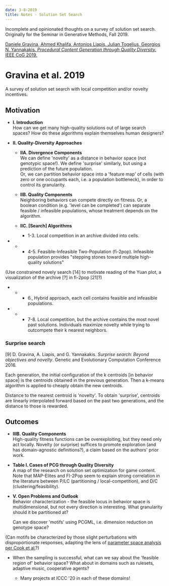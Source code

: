 ```yaml
---
date: 3-8-2019
title: Notes - Solution Set Search
---
```


Incomplete and opinionated thoughts on a survey of solution set search. Originally for the Seminar in Generative Methods, Fall 2019.

[Daniele Gravina, Ahmed Khalifa, Antonios Liapis, Julian Togelius, Georgios N. Yannakakis. *Procedural Content Generation through Quality Diversity.* IEEE CoG 2019.](https://arxiv.org/pdf/1907.04053.pdf)

# Gravina et al. 2019

A survey of solution set search with local competition and/or novelty incentives.

## Motivation

* **I. Introduction**  
  How can we get many high-quality solutions out of large search spaces? How do these algorithms explain themselves human designers?

* **II. Quality-Diversity Approaches**

	* **IIA. Divergence Components**  
  	We can define 'novelty' as a distance in behavior space (not genotypic space!). We define 'surprise' similarly, but using a prediction of the future population.  
  	Or, we can partition behavior space into a 'feature map' of cells (with zero or one occupants each, i.e. a population bottleneck), in order to control its granularity.

    * **IIB. Quality Components**  
  Neighboring behaviors can compete directly on fitness. Or, a boolean condition (e.g. 'level can be completed') can separate feasible / infeasible populations, whose treatment depends on the algorithm.

    * **IIC. [Search] Algorithms**  
  	  * 1-3. Local competition in an archive divided into cells.
  	  
* * * 4-5. Feasible-Infeasible Two-Population (fi-2pop). Infeasible population provides "stepping stones toward multiple high-quality solutions"

(Use constrained novely search [14] to motivate reading of the Yuan plot, a visualization of the archive [?] in fi-2pop [21]?)

 * * * 6., Hybrid approach, each cell contains feasible and infeasible populations.
 * * * 7-8.  Local competition, but the archive contains the most novel past solutions. Individuals maximize novelty while trying to outcompete their k nearest neighbors.

### Surprise search

[9] D. Gravina, A. Liapis, and G. Yannakakis. *Surprise search: Beyond objectives and novelty*. Genetic and Evolutionary Computation Conference 2016.

Each generation, the initial configuration of the k centroids [in behavior space] is the centroids obtained in the previous generation. Then a k-means algorithm is applied to cheaply obtain the new centroids.

Distance to the nearest centroid is 'novelty'. To obtain 'surprise', centroids are linearly interpolated forward based on the past two generations, and the distance to those is rewarded.

## Outcomes

* **IIIB. Quality Components**  
  High-quality fitness functions can be overexploiting, but they need only act locally. Novelty (or surprise) suffices to promote exploration (and has domain-agnostic definitions?), a claim based on the authors' prior work.

* **Table I. Cases of PCG through Quality Diversity**  
  A map of the research on solution set optimization for game content. Note that MAP-Elites and FI-2Pop seem to explain strong correlation in the literature between P/LC (partitioning / local-competition), and D/C (clustering/feasibility).

* **V. Open Problems and Outlook**  
  Behavior characterization - the feasible locus in behavior space is multidimensional, but not every direction is interesting. What granularity should it be partitioned at?

  Can we discover 'motifs' using PCGML, i.e. dimension reduction on genotype space?
  
(Can motifs be characterized by those slight perturbations with disproportionate responses, adapting the lens of [parameter space analysis per Cook et al.](./parameter-analysis-notes.html)?)

* When the sampling is successful, what can we say about the 'feasible region of' behavior space? What about in domains such as rulesets, adaptive music, cooperative agents?

	* Many projects at ICCC '20 in each of these domains!